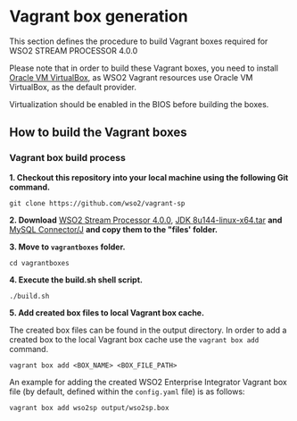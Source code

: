 # Vagrant box generation

This section defines the procedure to build Vagrant boxes required for WSO2 STREAM PROCESSOR 4.0.0

Please note that in order to build these Vagrant boxes, you need to install
[Oracle VM VirtualBox](http://www.oracle.com/technetwork/server-storage/virtualbox/downloads/index.html),
as WSO2 Vagrant resources use Oracle VM VirtualBox, as the default provider.

Virtualization should be enabled in the BIOS before building the boxes.
## How to build the Vagrant boxes

### Vagrant box build process

**1. Checkout this repository into your local machine using the following Git command.**
```
git clone https://github.com/wso2/vagrant-sp
```
**2. Download**
	[WSO2 Stream Processor 4.0.0](https://wso2.com/analytics/#download/), [JDK 8u144-linux-x64.tar](http://www.oracle.com/technetwork/java/javase/downloads/jdk8-downloads-2133151.html) **and**  [MySQL Connector/J](https://dev.mysql.com/downloads/connector/j/) **and copy them to the "files' folder.**

**3. Move to `vagrantboxes` folder.**

    cd vagrantboxes

**4. Execute the build.sh shell script.**

    ./build.sh

**5. Add created box files to local Vagrant box cache.**

The created box files can be found in the output directory. In order to add a created box to the local Vagrant box cache use the `vagrant box add` command.

    vagrant box add <BOX_NAME> <BOX_FILE_PATH>

An example for adding the created WSO2 Enterprise Integrator Vagrant box file (by default, defined
within the `config.yaml` file) is as follows:

    vagrant box add wso2sp output/wso2sp.box
